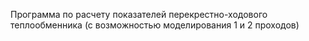 Программа по расчету показателей перекрестно-ходового теплообменника (с возможностью моделирования 1 и 2 проходов)